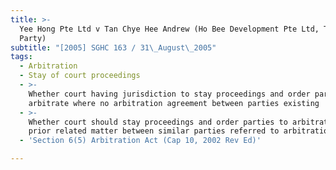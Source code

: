 ```yaml
---
title: >-
  Yee Hong Pte Ltd v Tan Chye Hee Andrew (Ho Bee Development Pte Ltd, Third
  Party)
subtitle: "[2005] SGHC 163 / 31\_August\_2005"
tags:
  - Arbitration
  - Stay of court proceedings
  - >-
    Whether court having jurisdiction to stay proceedings and order parties to
    arbitrate where no arbitration agreement between parties existing
  - >-
    Whether court should stay proceedings and order parties to arbitrate where
    prior related matter between similar parties referred to arbitration
  - 'Section 6(5) Arbitration Act (Cap 10, 2002 Rev Ed)'

---
```


